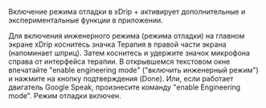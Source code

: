 Включение режима отладки в xDrip + активирует дополнительные и экспериментальные функции в приложении.

Для включения инженерного режима (режима отладки) на главном экране xDrip коснитесь значка Терапия в правой части экрана (напоминает шприц). Затем коснитесь и удержите значок микрофона справа от интерфейса терапии. В открывшемся текстовом окне впечатайте "enable engineering mode" ("включить инженерный режим") и нажмите на кнопку подтверждения (Done). Или, если работает двигатель Google Speak, произнесите команду "enable Engineering mode". Режим отладки включен.